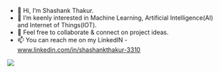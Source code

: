 - 👋 Hi, I’m Shashank Thakur. 
- 👀 I’m keenly interested in Machine Learning, Artificial Intelligence(AI) and Internet of Things(IOT). 
- 💞️ Feel free to collaborate & connect on project ideas. 
- 📫 You can reach me on my LinkedIN - www.linkedin.com/in/shashankthakur-3310
<html>
  <body>
  <img src=https://stormotion.io/blog/content/images/2018/12/developer.gif>
  </body>
</html>  
